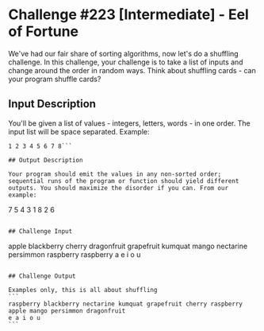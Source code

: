 # Challenge #223 [Intermediate] - Eel of Fortune

We've had our fair share of sorting algorithms, now let's do a shuffling challenge. In this challenge, your challenge is to take a list of inputs and change around the order in random ways. Think about shuffling cards - can your program shuffle cards?

## Input Description

You'll be given a list of values - integers, letters, words - in one order. The input list will be space separated. Example:

```
1 2 3 4 5 6 7 8```

## Output Description

Your program should emit the values in any non-sorted order; sequential runs of the program or function should yield different outputs. You should maximize the disorder if you can. From our example:
```
7 5 4 3 1 8 2 6
```

## Challenge Input

````
apple blackberry cherry dragonfruit grapefruit kumquat mango nectarine persimmon raspberry raspberry
a e i o u
````

## Challenge Output

Examples only, this is all about shuffling
```
raspberry blackberry nectarine kumquat grapefruit cherry raspberry apple mango persimmon dragonfruit
e a i o u
```
